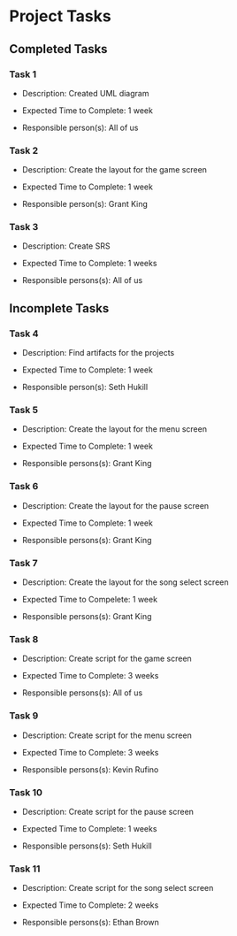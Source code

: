 # Project Tasks

## Completed Tasks

### Task 1

* Description: Created UML diagram

* Expected Time to Complete: 1 week

* Responsible person(s): All of us

### Task 2

* Description: Create the layout for the game screen

* Expected Time to Complete: 1 week

* Responsible person(s): Grant King

### Task 3

* Description: Create SRS

* Expected Time to Complete: 1 weeks

* Responsible persons(s): All of us

## Incomplete Tasks

### Task 4

* Description: Find artifacts for the projects

* Expected Time to Complete: 1 week

* Responsible person(s): Seth Hukill

### Task 5

* Description: Create the layout for the menu screen

* Expected Time to Complete: 1 week

* Responsible persons(s): Grant King

### Task 6

* Description: Create the layout for the pause screen

* Expected Time to Complete: 1 week

* Responsible persons(s): Grant King

### Task 7

* Description: Create the layout for the song select screen

* Expected Time to Compelete: 1 week

* Responsible persons(s): Grant King

### Task 8

* Description: Create script for the game screen

* Expected Time to Complete: 3 weeks

* Responsible persons(s): All of us

### Task 9

* Description: Create script for the menu screen

* Expected Time to Complete: 3 weeks

* Responsible persons(s): Kevin Rufino

### Task 10

* Description: Create script for the pause screen

* Expected Time to Complete: 1 weeks

* Responsible persons(s): Seth Hukill


### Task 11

* Description: Create script for the song select screen

* Expected Time to Complete: 2 weeks

* Responsible persons(s): Ethan Brown
